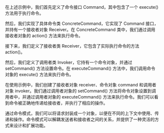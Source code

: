 
在上述示例中，我们首先定义了命令接口 Command，其中包含了一个 execute() 方法用于执行命令。

然后，我们实现了具体命令类 ConcreteCommand，它实现了 Command 接口，并持有一个接收者对象 Receiver。在 ConcreteCommand 类中，我们通过调用接收者对象的 action() 方法来执行命令。

接下来，我们定义了接收者类 Receiver，它包含了实际执行命令的方法 action()。

然后，我们定义了调用者类 Invoker，它持有一个命令对象，并通过 setCommand() 方法设置命令。在 executeCommand() 方法中，我们调用命令对象的 execute() 方法来执行命令。

在使用示例中，我们创建了接收者对象 receiver、命令对象 command 和调用者对象 invoker。我们通过调用者对象的 setCommand() 方法将命令对象设置到调用者中，并通过调用者对象的 executeCommand() 方法来执行命令。我们可以看到命令被正确地传递给接收者，并执行了相应的操作。

通过命令模式，我们可以将请求封装成一个对象，以便在不同的上下文中使用、传递和操作。命令模式可以解耦发送者和接收者之间的关系，并提供了一种灵活的方式来设计和扩展功能。